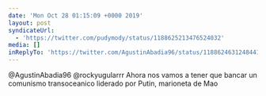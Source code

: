 ```yaml
---
date: 'Mon Oct 28 01:15:09 +0000 2019'
layout: post
syndicateUrl:
  - 'https://twitter.com/pudymody/status/1188625213476524032'
media: []
inReplyTo: 'https://twitter.com/AgustinAbadia96/status/1188624631248441344'
---
```

@AgustinAbadia96 @rockyugularrr Ahora nos vamos a tener que bancar un comunismo transoceanico liderado por Putin, marioneta de Mao